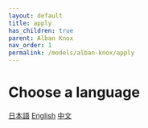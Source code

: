 ```yaml
---
layout: default
title: apply
has_children: true
parent: Alban Knox
nav_order: 1
permalink: /models/alban-knox/apply
---
```


# Choose a language
[日本語](apply-jp.md)
[English](apply-en.md)
[中文](apply-cn.md)
